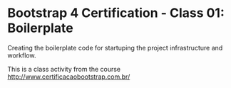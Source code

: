 # Bootstrap 4 Certification - Class 01: Boilerplate
Creating the boilerplate code for startuping the project infrastructure and workflow.

This is a class activity from the course http://www.certificacaobootstrap.com.br/
